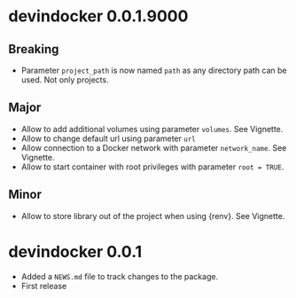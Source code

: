 # devindocker 0.0.1.9000

## Breaking 

* Parameter `project_path` is now named `path` as any directory path can be used.
Not only projects.

## Major

* Allow to add additional volumes using parameter `volumes`. See Vignette.
* Allow to change default url using parameter `url`
* Allow connection to a Docker network with parameter `network_name`. See Vignette.
* Allow to start container with root privileges with parameter `root = TRUE`. 

## Minor

* Allow to store library out of the project when using {renv}. See Vignette.

# devindocker 0.0.1

* Added a `NEWS.md` file to track changes to the package.
* First release
